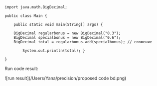 ```
import java.math.BigDecimal;

public class Main {

    public static void main(String[] args) {

    BigDecimal regularbonus = new BigDecimal("0.3");
    BigDecimal specialbonus = new BigDecimal("0.6");
    BigDecimal total = regularbonus.add(specialbonus); // сложение
        
        System.out.println(total); }
        
}
```

Run code result:

![run result](/Users/Yana/precision/proposed code bd.png)